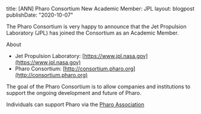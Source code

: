 title: [ANN] Pharo Consortium New Academic Member: JPL
layout: blogpost
publishDate: "2020-10-07"

The Pharo Consortium is very happy to announce that the Jet Propulsion Laboratory \(JPL\) has joined the Consortium as an Academic Member.

About
- Jet Propulsion Laboratory: [https://www.jpl.nasa.gov](https://www.jpl.nasa.gov)
- Pharo Consortium: [http://consortium.pharo.org](http://consortium.pharo.org)


The goal of the Pharo Consortium is to allow companies and institutions to support the ongoing development and future of Pharo.

Individuals can support Pharo via the [Pharo Association](http://association.pharo.org)